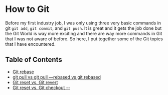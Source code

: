 # How to Git

Before my first industry job, I was only using three very basic commands in git `git add`, `git commit`, and `git push`. It is great and it gets the job done but the Git World is way more exciting and there are way more commands in Git that I was not aware of before. So here, I put together some of the Git topics that I have encountered. 

## Table of Contents
- [Git rebase](git_rebase.md)
- [git pull vs git pull —rebased vs git rebased](git_pull_subtleties.md)
- [Git reset vs. Git revert](reset_vs_revert.md)
- [Git reset vs. Git checkout --](reset_vs_checkout.md)